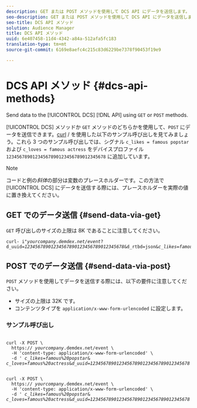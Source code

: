 ```yaml
---
description: GET または POST メソッドを使用して DCS API にデータを送信します。
seo-description: GET または POST メソッドを使用して DCS API にデータを送信します。
seo-title: DCS API メソッド
solution: Audience Manager
title: DCS API メソッド
uuid: 6e407458-11d4-4342-a84a-512afa5fc183
translation-type: tm+mt
source-git-commit: 6169e8aefc4c215c83d6229be7378f90453f19e9

---
```



# DCS API メソッド {#dcs-api-methods}

Send data to the [!UICONTROL DCS] [!DNL API] using `GET` or `POST` methods.

[!UICONTROL DCS] メソッドか `GET` メソッドのどちらかを使用して、`POST` にデータを送信できます。[curl](https://curl.haxx.se/) / を使用した以下のサンプル呼び出しを見てみましょう。これら 3 つのサンプル呼び出しでは、シグナル `c_likes = famous popstar` および `c_loves = famous actress` をデバイスプロファイル `12345678901234567890123456789012345678` に追加しています。

>[!NOTE]
>
>コードと例の*斜体*の部分は変数のプレースホルダーです。この方法で [!UICONTROL DCS] にデータを送信する際には、プレースホルダーを実際の値に置き換えてください。

## GET でのデータ送信 {#send-data-via-get}

`GET` 呼び出しのサイズの上限は 8K であることに注意してください。

<pre><code>curl- i"<i>yourcompany.demdex.net/event</i>?
d_uuid=<i>12345678901234567890123456789012345678</i>&amp;d_rtbd=json&amp;<i>c_likes=famous%20popstar</i>&amp;<i>c_loves=famous%20actress</i>"
</code></pre>

## POST でのデータ送信 {#send-data-via-post}

`POST` メソッドを使用してデータを送信する際には、以下の要件に注意してください。

* サイズの上限は 32K です。
* コンテンツタイプを `application/x-www-form-urlencoded` に設定します。

### サンプル呼び出し

<pre><code>
curl -X POST \ 
  https:// <i>yourcompany</i>.demdex.net/event \ 
  -H 'content-type: application/x-www-form-urlencoded' \ 
  -d ' <i>c_likes=famous%20popstar</i>&amp; <i>c_loves=famous%20actress</i>&amp;<i>d_uuid=12345678901234567890123456789012345678</i>'
</code></pre>

<pre><code>
curl -X POST \ 
  https:// <i>yourcompany</i>.demdex.net/event \ 
  -H 'content-type: application/x-www-form-urlencoded' \ 
  -d ' <i>c_likes=famous%20popstar</i>&amp; <i>c_loves=famous%20actress</i>&amp;<i>d_uuid=12345678901234567890123456789012345678</i>'
</code></pre>
